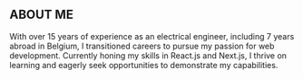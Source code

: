 ## ABOUT ME

With over 15 years of experience as an electrical engineer, including 7 years abroad in Belgium, I transitioned careers to
pursue my passion for web development. Currently honing my skills in React.js and Next.js, I thrive on learning and
eagerly seek opportunities to demonstrate my capabilities.
